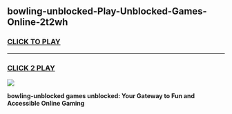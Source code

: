 
## bowling-unblocked-Play-Unblocked-Games-Online-2t2wh
<h3>
<a href="https://premium76.site?title=bowling-unblocked&ref=25A">CLICK TO PLAY</a></h3>
<hr>

<h3>
<a href="https://premium76.site?title=bowling-unblocked&ref=25A">CLICK 2 PLAY</a>
  
</h3>

<a href="https://premium76.site?title=bowling-unblocked&ref=25A"><img src="https://clearcache.store/games.png"></a>


**bowling-unblocked games unblocked: Your Gateway to Fun and Accessible Online Gaming**

